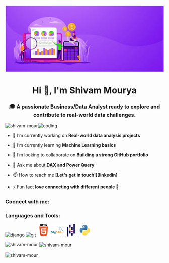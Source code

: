 <p align="center">
  <img src="https://github.com/Shivam-mour/Shivam-mour/blob/main/images.jpeg" alt="logo" width="800" />
</p>


<h1 align="center">Hi 👋, I'm Shivam Mourya</h1>
<h3 align="center">🎓 A passionate Business/Data Analyst ready to explore and contribute to real-world data challenges.</h3>

<img align="right" alt="coding" width="400" src="https://media1.giphy.com/media/v1.Y2lkPTc5MGI3NjExeDF5bTZta2RoZXRtY3A3Ym4xY3N6aHlwdXJuejZiM2UxbDRtc3lsciZlcD12MV9naWZzX3NlYXJjaCZjdD1n/LaVp0AyqR5bGsC5Cbm/giphy.webp">

<p align="left"> <img src="https://komarev.com/ghpvc/?username=shivam-mour&label=Profile%20views&color=0e75b6&style=flat" alt="shivam-mour" /> </p>

- 🔭 I’m currently working on **Real-world data analysis projects**

- 🌱 I’m currently learning **Machine Learning basics**

- 👯 I’m looking to collaborate on **Building a strong GitHub portfolio**

- 💬 Ask me about **DAX and Power Query**

- 📫 How to reach me **[Let's get in touch!][linkedin]**

- ⚡ Fun fact **love connecting with different people 🙌**

<h3 align="left">Connect with me:</h3>
<p align="left">
</p>

<h3 align="left">Languages and Tools:</h3>
<p align="left"> <a href="https://www.djangoproject.com/" target="_blank" rel="noreferrer"> <img src="https://cdn.worldvectorlogo.com/logos/django.svg" alt="django" width="40" height="40"/> </a> <a href="https://git-scm.com/" target="_blank" rel="noreferrer"> <img src="https://www.vectorlogo.zone/logos/git-scm/git-scm-icon.svg" alt="git" width="40" height="40"/> </a> <a href="https://www.w3.org/html/" target="_blank" rel="noreferrer"> <img src="https://raw.githubusercontent.com/devicons/devicon/master/icons/html5/html5-original-wordmark.svg" alt="html5" width="40" height="40"/> </a> <a href="https://www.mysql.com/" target="_blank" rel="noreferrer"> <img src="https://raw.githubusercontent.com/devicons/devicon/master/icons/mysql/mysql-original-wordmark.svg" alt="mysql" width="40" height="40"/> </a> <a href="https://pandas.pydata.org/" target="_blank" rel="noreferrer"> <img src="https://raw.githubusercontent.com/devicons/devicon/2ae2a900d2f041da66e950e4d48052658d850630/icons/pandas/pandas-original.svg" alt="pandas" width="40" height="40"/> </a> <a href="https://www.python.org" target="_blank" rel="noreferrer"> <img src="https://raw.githubusercontent.com/devicons/devicon/master/icons/python/python-original.svg" alt="python" width="40" height="40"/> </a> </p>

<p><img align="left" src="https://github-readme-stats.vercel.app/api/top-langs?username=shivam-mour&show_icons=true&locale=en&layout=compact" alt="shivam-mour" /></p>

<p>&nbsp;<img align="center" src="https://github-readme-stats.vercel.app/api?username=shivam-mour&show_icons=true&locale=en" alt="shivam-mour" /></p>

<p><img align="center" src="https://github-readme-streak-stats.herokuapp.com/?user=shivam-mour&" alt="shivam-mour" /></p>
